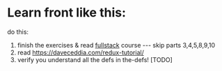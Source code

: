 # Learn front like this:

do this:

1. finish the exercises & read [fullstack](https://fullstackopen.com/en/about/) course		--- skip parts 3,4,5,8,9,10
2. read https://daveceddia.com/redux-tutorial/
3. verify you understand all the defs in the-defs! [TODO]
